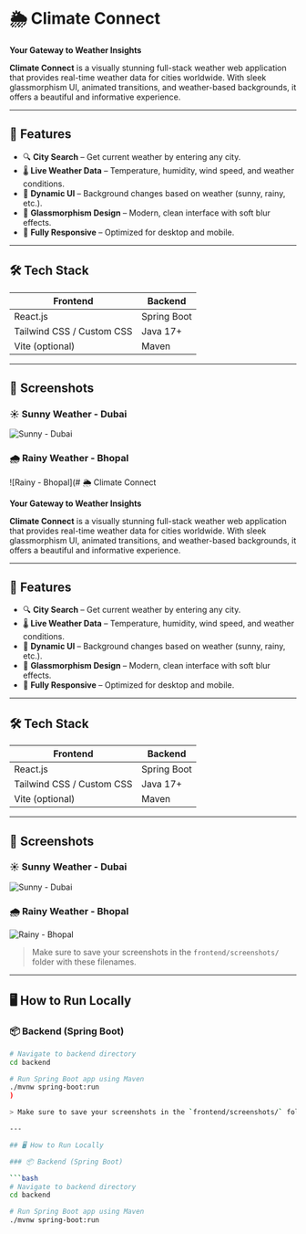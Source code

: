 # 🌦️ Climate Connect

**Your Gateway to Weather Insights**

**Climate Connect** is a visually stunning full-stack weather web application that provides real-time weather data for cities worldwide. With sleek glassmorphism UI, animated transitions, and weather-based backgrounds, it offers a beautiful and informative experience.

---

## 🚀 Features

- 🔍 **City Search** – Get current weather by entering any city.
- 🌡️ **Live Weather Data** – Temperature, humidity, wind speed, and weather conditions.
- 🎨 **Dynamic UI** – Background changes based on weather (sunny, rainy, etc.).
- 💎 **Glassmorphism Design** – Modern, clean interface with soft blur effects.
- 📱 **Fully Responsive** – Optimized for desktop and mobile.

---

## 🛠️ Tech Stack

| Frontend        | Backend         |
|----------------|-----------------|
| React.js        | Spring Boot     |
| Tailwind CSS / Custom CSS | Java 17+        |
| Vite (optional) | Maven           |

---

## 📸 Screenshots

### ☀️ Sunny Weather - Dubai
![Sunny - Dubai](./frontend/screenshots/sunny-dubai.png)

### 🌧️ Rainy Weather - Bhopal
![Rainy - Bhopal](# 🌦️ Climate Connect

**Your Gateway to Weather Insights**

**Climate Connect** is a visually stunning full-stack weather web application that provides real-time weather data for cities worldwide. With sleek glassmorphism UI, animated transitions, and weather-based backgrounds, it offers a beautiful and informative experience.

---

## 🚀 Features

- 🔍 **City Search** – Get current weather by entering any city.
- 🌡️ **Live Weather Data** – Temperature, humidity, wind speed, and weather conditions.
- 🎨 **Dynamic UI** – Background changes based on weather (sunny, rainy, etc.).
- 💎 **Glassmorphism Design** – Modern, clean interface with soft blur effects.
- 📱 **Fully Responsive** – Optimized for desktop and mobile.

---

## 🛠️ Tech Stack

| Frontend        | Backend         |
|----------------|-----------------|
| React.js        | Spring Boot     |
| Tailwind CSS / Custom CSS | Java 17+        |
| Vite (optional) | Maven           |

---

## 📸 Screenshots

### ☀️ Sunny Weather - Dubai
![Sunny - Dubai](![image](https://github.com/user-attachments/assets/c6882894-4395-451e-bc38-8334aeb7a73f)
)

### 🌧️ Rainy Weather - Bhopal
![Rainy - Bhopal](![image](https://github.com/user-attachments/assets/9d586444-0ec2-4a6e-b25b-c98c43950e72)
)

> Make sure to save your screenshots in the `frontend/screenshots/` folder with these filenames.

---

## 🖥️ How to Run Locally

### 📦 Backend (Spring Boot)

```bash
# Navigate to backend directory
cd backend

# Run Spring Boot app using Maven
./mvnw spring-boot:run
)

> Make sure to save your screenshots in the `frontend/screenshots/` folder with these filenames.

---

## 🖥️ How to Run Locally

### 📦 Backend (Spring Boot)

```bash
# Navigate to backend directory
cd backend

# Run Spring Boot app using Maven
./mvnw spring-boot:run
